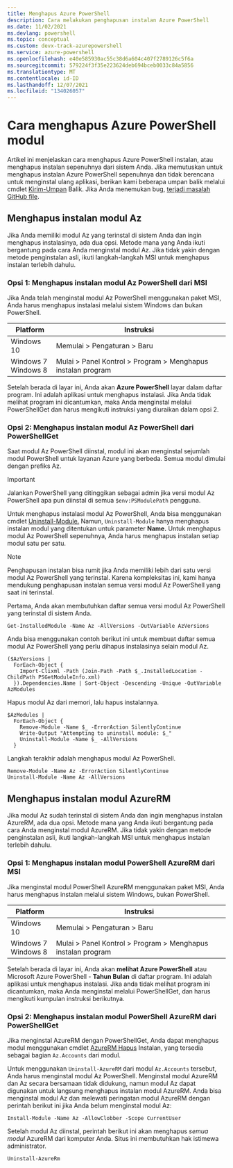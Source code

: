 ```yaml
---
title: Menghapus Azure PowerShell
description: Cara melakukan penghapusan instalan Azure PowerShell
ms.date: 11/02/2021
ms.devlang: powershell
ms.topic: conceptual
ms.custom: devx-track-azurepowershell
ms.service: azure-powershell
ms.openlocfilehash: e40e585930ac55c38d6a604c407f2789126c5f6a
ms.sourcegitcommit: 579224f3f35e223624deb694bceb0033c84a5856
ms.translationtype: MT
ms.contentlocale: id-ID
ms.lasthandoff: 12/07/2021
ms.locfileid: "134026057"
---
```

# <a name="how-to-uninstall-azure-powershell-modules"></a>Cara menghapus Azure PowerShell modul

Artikel ini menjelaskan cara menghapus Azure PowerShell instalan, atau menghapus instalan sepenuhnya dari sistem Anda.
Jika memutuskan untuk menghapus instalan Azure PowerShell sepenuhnya dan tidak berencana untuk menginstal ulang aplikasi, berikan kami beberapa umpan balik melalui cmdlet [Kirim-Umpan](/powershell/module/az.accounts/send-feedback) Balik. Jika Anda menemukan bug, [terjadi masalah GitHub file](https://github.com/azure/azure-powershell/issues).

## <a name="uninstall-the-az-module"></a>Menghapus instalan modul Az

Jika Anda memiliki modul Az yang terinstal di sistem Anda dan ingin menghapus instalasinya, ada dua opsi. Metode mana yang Anda ikuti bergantung pada cara Anda menginstal modul Az. Jika tidak yakin dengan metode penginstalan asli, ikuti langkah-langkah MSI untuk menghapus instalan terlebih dahulu.

### <a name="option-1-uninstall-the-az-powershell-module-from-msi"></a>Opsi 1: Menghapus instalan modul Az PowerShell dari MSI

Jika Anda telah menginstal modul Az PowerShell menggunakan paket MSI, Anda harus menghapus instalasi melalui sistem Windows dan bukan PowerShell.

|         Platform         |                      Instruksi                      |
| ------------------------ | ------------------------------------------------------ |
| Windows 10               | Memulai > Pengaturan > Baru                                |
| Windows 7 </br>Windows 8 | Mulai > Panel Kontrol > Program > Menghapus instalan program |

Setelah berada di layar ini, Anda akan **Azure PowerShell** layar dalam daftar program. Ini adalah aplikasi untuk menghapus instalasi. Jika Anda tidak melihat program ini dicantumkan, maka Anda menginstal melalui PowerShellGet dan harus mengikuti instruksi yang diuraikan dalam opsi 2.

### <a name="option-2-uninstall-the-az-powershell-module-from-powershellget"></a>Opsi 2: Menghapus instalan modul Az PowerShell dari PowerShellGet

Saat modul Az PowerShell diinstal, modul ini akan menginstal sejumlah modul PowerShell untuk layanan Azure yang berbeda. Semua modul dimulai dengan prefiks Az.

> [!IMPORTANT]
> Jalankan PowerShell yang ditinggikan sebagai admin jika versi modul Az PowerShell apa pun diinstal di semua `$env:PSModulePath` pengguna.

Untuk menghapus instalasi modul Az PowerShell, Anda bisa menggunakan cmdlet [Uninstall-Module.](/powershell/module/powershellget/uninstall-module) Namun, `Uninstall-Module` hanya menghapus instalan modul yang ditentukan untuk parameter **Name.** Untuk menghapus modul Az PowerShell sepenuhnya, Anda harus menghapus instalan setiap modul satu per satu.

> [!NOTE]
> Penghapusan instalan bisa rumit jika Anda memiliki lebih dari satu versi modul Az PowerShell yang terinstal. Karena kompleksitas ini, kami hanya mendukung penghapusan instalan semua versi modul Az PowerShell yang saat ini terinstal.

Pertama, Anda akan membutuhkan daftar semua versi modul Az PowerShell yang terinstal di sistem Anda.

```azurepowershell-interactive
Get-InstalledModule -Name Az -AllVersions -OutVariable AzVersions
```

Anda bisa menggunakan contoh berikut ini untuk membuat daftar semua modul Az PowerShell yang perlu dihapus instalasinya selain modul Az.

```azurepowershell-interactive
($AzVersions |
  ForEach-Object {
    Import-Clixml -Path (Join-Path -Path $_.InstalledLocation -ChildPath PSGetModuleInfo.xml)
  }).Dependencies.Name | Sort-Object -Descending -Unique -OutVariable AzModules
```

Hapus modul Az dari memori, lalu hapus instalannya.

```azurepowershell-interactive
$AzModules |
  ForEach-Object {
    Remove-Module -Name $_ -ErrorAction SilentlyContinue
    Write-Output "Attempting to uninstall module: $_"
    Uninstall-Module -Name $_ -AllVersions
  }
```

Langkah terakhir adalah menghapus modul Az PowerShell.

```azurepowershell-interactive
Remove-Module -Name Az -ErrorAction SilentlyContinue
Uninstall-Module -Name Az -AllVersions
```

## <a name="uninstall-the-azurerm-module"></a>Menghapus instalan modul AzureRM

Jika modul Az sudah terinstal di sistem Anda dan ingin menghapus instalan AzureRM, ada dua opsi. Metode mana yang Anda ikuti bergantung pada cara Anda menginstal modul AzureRM. Jika tidak yakin dengan metode penginstalan asli, ikuti langkah-langkah MSI untuk menghapus instalan terlebih dahulu.

### <a name="option-1-uninstall-the-azurerm-powershell-module-from-msi"></a>Opsi 1: Menghapus instalan modul PowerShell AzureRM dari MSI

Jika menginstal modul PowerShell AzureRM menggunakan paket MSI, Anda harus menghapus instalan melalui sistem Windows, bukan PowerShell.

|         Platform         |                      Instruksi                      |
| ------------------------ | ------------------------------------------------------ |
| Windows 10               | Memulai > Pengaturan > Baru                                |
| Windows 7 </br>Windows 8 | Mulai > Panel Kontrol > Program > Menghapus instalan program |

Setelah berada di layar ini, Anda akan **melihat Azure PowerShell** atau Microsoft Azure PowerShell - **Tahun Bulan** di daftar program. Ini adalah aplikasi untuk menghapus instalasi. Jika anda tidak melihat program ini dicantumkan, maka Anda menginstal melalui PowerShellGet, dan harus mengikuti kumpulan instruksi berikutnya.

### <a name="option-2-uninstall-the-azurerm-powershell-module-from-powershellget"></a>Opsi 2: Menghapus instalan modul PowerShell AzureRM dari PowerShellGet

Jika menginstal AzureRM dengan PowerShellGet, Anda dapat menghapus modul menggunakan cmdlet [AzureRM Hapus](/powershell/module/az.accounts/uninstall-azurerm) Instalan, yang tersedia sebagai bagian `Az.Accounts` dari modul.

Untuk menggunakan `Uninstall-AzureRM` dari modul `Az.Accounts` tersebut, Anda harus menginstal modul Az PowerShell. Menginstal modul AzureRM dan Az secara bersamaan tidak didukung, namun modul Az dapat digunakan untuk langsung menghapus instalan modul AzureRM. Anda bisa menginstal modul Az dan melewati peringatan modul AzureRM dengan perintah berikut ini jika Anda belum menginstal modul Az:

```powershell-interactive
Install-Module -Name Az -AllowClobber -Scope CurrentUser
```

Setelah modul Az diinstal, perintah berikut ini akan menghapus _semua modul_ AzureRM dari komputer Anda. Situs ini membutuhkan hak istimewa administrator.

```powershell-interactive
Uninstall-AzureRm
```
